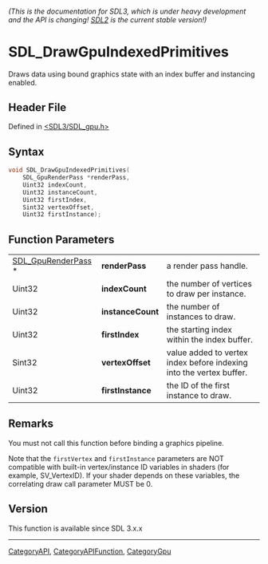 ###### (This is the documentation for SDL3, which is under heavy development and the API is changing! [SDL2](https://wiki.libsdl.org/SDL2/) is the current stable version!)
# SDL_DrawGpuIndexedPrimitives

Draws data using bound graphics state with an index buffer and instancing enabled.

## Header File

Defined in [<SDL3/SDL_gpu.h>](https://github.com/libsdl-org/SDL/blob/main/include/SDL3/SDL_gpu.h)

## Syntax

```c
void SDL_DrawGpuIndexedPrimitives(
    SDL_GpuRenderPass *renderPass,
    Uint32 indexCount,
    Uint32 instanceCount,
    Uint32 firstIndex,
    Sint32 vertexOffset,
    Uint32 firstInstance);
```

## Function Parameters

|                                          |                   |                                                                     |
| ---------------------------------------- | ----------------- | ------------------------------------------------------------------- |
| [SDL_GpuRenderPass](SDL_GpuRenderPass) * | **renderPass**    | a render pass handle.                                               |
| Uint32                                   | **indexCount**    | the number of vertices to draw per instance.                        |
| Uint32                                   | **instanceCount** | the number of instances to draw.                                    |
| Uint32                                   | **firstIndex**    | the starting index within the index buffer.                         |
| Sint32                                   | **vertexOffset**  | value added to vertex index before indexing into the vertex buffer. |
| Uint32                                   | **firstInstance** | the ID of the first instance to draw.                               |

## Remarks

You must not call this function before binding a graphics pipeline.

Note that the `firstVertex` and `firstInstance` parameters are NOT
compatible with built-in vertex/instance ID variables in shaders (for
example, SV_VertexID). If your shader depends on these variables, the
correlating draw call parameter MUST be 0.

## Version

This function is available since SDL 3.x.x

----
[CategoryAPI](CategoryAPI), [CategoryAPIFunction](CategoryAPIFunction), [CategoryGpu](CategoryGpu)

